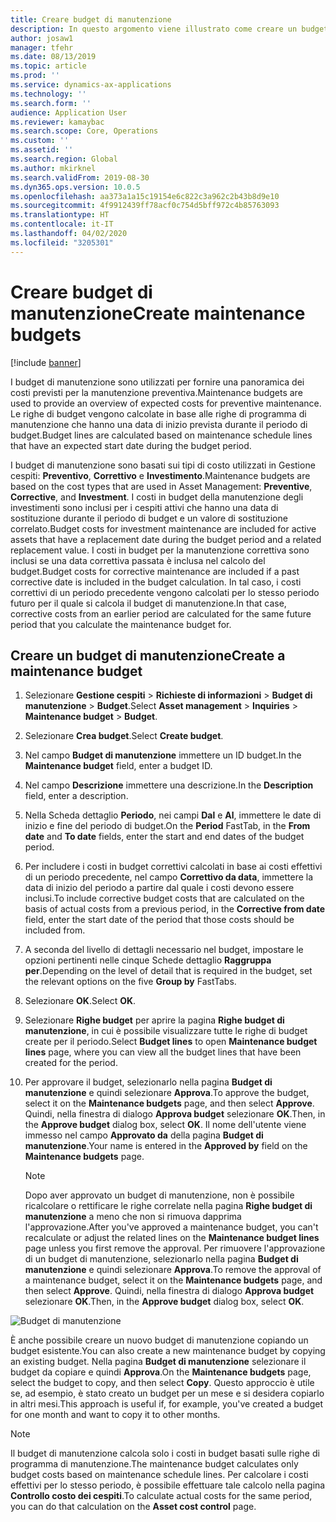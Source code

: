 ```yaml
---
title: Creare budget di manutenzione
description: In questo argomento viene illustrato come creare un budget di manutenzione in Gestione cespiti.
author: josaw1
manager: tfehr
ms.date: 08/13/2019
ms.topic: article
ms.prod: ''
ms.service: dynamics-ax-applications
ms.technology: ''
ms.search.form: ''
audience: Application User
ms.reviewer: kamaybac
ms.search.scope: Core, Operations
ms.custom: ''
ms.assetid: ''
ms.search.region: Global
ms.author: mkirknel
ms.search.validFrom: 2019-08-30
ms.dyn365.ops.version: 10.0.5
ms.openlocfilehash: aa373a1a15c19154e6c822c3a962c2b43b8d9e10
ms.sourcegitcommit: 4f9912439ff78acf0c754d5bff972c4b85763093
ms.translationtype: HT
ms.contentlocale: it-IT
ms.lasthandoff: 04/02/2020
ms.locfileid: "3205301"
---
```

# <a name="create-maintenance-budgets"></a><span data-ttu-id="96243-103">Creare budget di manutenzione</span><span class="sxs-lookup"><span data-stu-id="96243-103">Create maintenance budgets</span></span>

[!include [banner](../../includes/banner.md)]

 



<span data-ttu-id="96243-104">I budget di manutenzione sono utilizzati per fornire una panoramica dei costi previsti per la manutenzione preventiva.</span><span class="sxs-lookup"><span data-stu-id="96243-104">Maintenance budgets are used to provide an overview of expected costs for preventive maintenance.</span></span> <span data-ttu-id="96243-105">Le righe di budget vengono calcolate in base alle righe di programma di manutenzione che hanno una data di inizio prevista durante il periodo di budget.</span><span class="sxs-lookup"><span data-stu-id="96243-105">Budget lines are calculated based on maintenance schedule lines that have an expected start date during the budget period.</span></span>

<span data-ttu-id="96243-106">I budget di manutenzione sono basati sui tipi di costo utilizzati in Gestione cespiti: **Preventivo**, **Correttivo** e **Investimento**.</span><span class="sxs-lookup"><span data-stu-id="96243-106">Maintenance budgets are based on the cost types that are used in Asset Management: **Preventive**, **Corrective**, and **Investment**.</span></span> <span data-ttu-id="96243-107">I costi in budget della manutenzione degli investimenti sono inclusi per i cespiti attivi che hanno una data di sostituzione durante il periodo di budget e un valore di sostituzione correlato.</span><span class="sxs-lookup"><span data-stu-id="96243-107">Budget costs for investment maintenance are included for active assets that have a replacement date during the budget period and a related replacement value.</span></span> <span data-ttu-id="96243-108">I costi in budget per la manutenzione correttiva sono inclusi se una data correttiva passata è inclusa nel calcolo del budget.</span><span class="sxs-lookup"><span data-stu-id="96243-108">Budget costs for corrective maintenance are included if a past corrective date is included in the budget calculation.</span></span> <span data-ttu-id="96243-109">In tal caso, i costi correttivi di un periodo precedente vengono calcolati per lo stesso periodo futuro per il quale si calcola il budget di manutenzione.</span><span class="sxs-lookup"><span data-stu-id="96243-109">In that case, corrective costs from an earlier period are calculated for the same future period that you calculate the maintenance budget for.</span></span>

## <a name="create-a-maintenance-budget"></a><span data-ttu-id="96243-110">Creare un budget di manutenzione</span><span class="sxs-lookup"><span data-stu-id="96243-110">Create a maintenance budget</span></span>

1. <span data-ttu-id="96243-111">Selezionare **Gestione cespiti** \> **Richieste di informazioni** \> **Budget di manutenzione** \> **Budget**.</span><span class="sxs-lookup"><span data-stu-id="96243-111">Select **Asset management** \> **Inquiries** \> **Maintenance budget** \> **Budget**.</span></span>
2. <span data-ttu-id="96243-112">Selezionare **Crea budget**.</span><span class="sxs-lookup"><span data-stu-id="96243-112">Select **Create budget**.</span></span>
3. <span data-ttu-id="96243-113">Nel campo **Budget di manutenzione** immettere un ID budget.</span><span class="sxs-lookup"><span data-stu-id="96243-113">In the **Maintenance budget** field, enter a budget ID.</span></span>
4. <span data-ttu-id="96243-114">Nel campo **Descrizione** immettere una descrizione.</span><span class="sxs-lookup"><span data-stu-id="96243-114">In the **Description** field, enter a description.</span></span>
4. <span data-ttu-id="96243-115">Nella Scheda dettaglio **Periodo**, nei campi **Dal** e **Al**, immettere le date di inizio e fine del periodo di budget.</span><span class="sxs-lookup"><span data-stu-id="96243-115">On the **Period** FastTab, in the **From date** and **To date** fields, enter the start and end dates of the budget period.</span></span>
5. <span data-ttu-id="96243-116">Per includere i costi in budget correttivi calcolati in base ai costi effettivi di un periodo precedente, nel campo **Correttivo da data**, immettere la data di inizio del periodo a partire dal quale i costi devono essere inclusi.</span><span class="sxs-lookup"><span data-stu-id="96243-116">To include corrective budget costs that are calculated on the basis of actual costs from a previous period, in the **Corrective from date** field, enter the start date of the period that those costs should be included from.</span></span>
6. <span data-ttu-id="96243-117">A seconda del livello di dettagli necessario nel budget, impostare le opzioni pertinenti nelle cinque Schede dettaglio **Raggruppa per**.</span><span class="sxs-lookup"><span data-stu-id="96243-117">Depending on the level of detail that is required in the budget, set the relevant options on the five **Group by** FastTabs.</span></span>
7. <span data-ttu-id="96243-118">Selezionare **OK**.</span><span class="sxs-lookup"><span data-stu-id="96243-118">Select **OK**.</span></span>
8. <span data-ttu-id="96243-119">Selezionare **Righe budget** per aprire la pagina **Righe budget di manutenzione**, in cui è possibile visualizzare tutte le righe di budget create per il periodo.</span><span class="sxs-lookup"><span data-stu-id="96243-119">Select **Budget lines** to open **Maintenance budget lines** page, where you can view all the budget lines that have been created for the period.</span></span>
9. <span data-ttu-id="96243-120">Per approvare il budget, selezionarlo nella pagina **Budget di manutenzione** e quindi selezionare **Approva**.</span><span class="sxs-lookup"><span data-stu-id="96243-120">To approve the budget, select it on the **Maintenance budgets** page, and then select **Approve**.</span></span> <span data-ttu-id="96243-121">Quindi, nella finestra di dialogo **Approva budget** selezionare **OK**.</span><span class="sxs-lookup"><span data-stu-id="96243-121">Then, in the **Approve budget** dialog box, select **OK**.</span></span> <span data-ttu-id="96243-122">Il nome dell'utente viene immesso nel campo **Approvato da** della pagina **Budget di manutenzione**.</span><span class="sxs-lookup"><span data-stu-id="96243-122">Your name is entered in the **Approved by** field on the **Maintenance budgets** page.</span></span>

    > [!NOTE]
    > <span data-ttu-id="96243-123">Dopo aver approvato un budget di manutenzione, non è possibile ricalcolare o rettificare le righe correlate nella pagina **Righe budget di manutenzione** a meno che non si rimuova dapprima l'approvazione.</span><span class="sxs-lookup"><span data-stu-id="96243-123">After you've approved a maintenance budget, you can't recalculate or adjust the related lines on the **Maintenance budget lines** page unless you first remove the approval.</span></span> <span data-ttu-id="96243-124">Per rimuovere l'approvazione di un budget di manutenzione, selezionarlo nella pagina **Budget di manutenzione** e quindi selezionare **Approva**.</span><span class="sxs-lookup"><span data-stu-id="96243-124">To remove the approval of a maintenance budget, select it on the **Maintenance budgets** page, and then select **Approve**.</span></span> <span data-ttu-id="96243-125">Quindi, nella finestra di dialogo **Approva budget** selezionare **OK**.</span><span class="sxs-lookup"><span data-stu-id="96243-125">Then, in the **Approve budget** dialog box, select **OK**.</span></span>

![Budget di manutenzione](media/01-maintenance-budgets.png)

<span data-ttu-id="96243-127">È anche possibile creare un nuovo budget di manutenzione copiando un budget esistente.</span><span class="sxs-lookup"><span data-stu-id="96243-127">You can also create a new maintenance budget by copying an existing budget.</span></span> <span data-ttu-id="96243-128">Nella pagina **Budget di manutenzione** selezionare il budget da copiare e quindi **Approva**.</span><span class="sxs-lookup"><span data-stu-id="96243-128">On the **Maintenance budgets** page, select the budget to copy, and then select **Copy**.</span></span> <span data-ttu-id="96243-129">Questo approccio è utile se, ad esempio, è stato creato un budget per un mese e si desidera copiarlo in altri mesi.</span><span class="sxs-lookup"><span data-stu-id="96243-129">This approach is useful if, for example, you've created a budget for one month and want to copy it to other months.</span></span>

> [!NOTE]
> <span data-ttu-id="96243-130">Il budget di manutenzione calcola solo i costi in budget basati sulle righe di programma di manutenzione.</span><span class="sxs-lookup"><span data-stu-id="96243-130">The maintenance budget calculates only budget costs based on maintenance schedule lines.</span></span> <span data-ttu-id="96243-131">Per calcolare i costi effettivi per lo stesso periodo, è possibile effettuare tale calcolo nella pagina **Controllo costo dei cespiti**.</span><span class="sxs-lookup"><span data-stu-id="96243-131">To calculate actual costs for the same period, you can do that calculation on the **Asset cost control** page.</span></span> 
